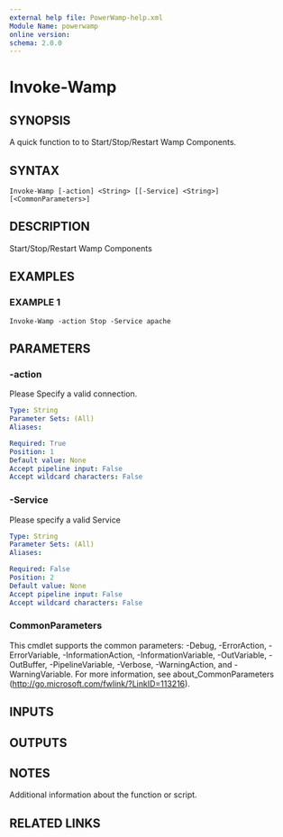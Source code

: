 ```yaml
---
external help file: PowerWamp-help.xml
Module Name: powerwamp
online version:
schema: 2.0.0
---
```


# Invoke-Wamp

## SYNOPSIS
A quick function to to Start/Stop/Restart Wamp Components.

## SYNTAX

```
Invoke-Wamp [-action] <String> [[-Service] <String>] [<CommonParameters>]
```

## DESCRIPTION
Start/Stop/Restart Wamp Components

## EXAMPLES

### EXAMPLE 1
```
Invoke-Wamp -action Stop -Service apache
```

## PARAMETERS

### -action
Please Specify a valid connection.

```yaml
Type: String
Parameter Sets: (All)
Aliases:

Required: True
Position: 1
Default value: None
Accept pipeline input: False
Accept wildcard characters: False
```

### -Service
Please specify a valid Service

```yaml
Type: String
Parameter Sets: (All)
Aliases:

Required: False
Position: 2
Default value: None
Accept pipeline input: False
Accept wildcard characters: False
```

### CommonParameters
This cmdlet supports the common parameters: -Debug, -ErrorAction, -ErrorVariable, -InformationAction, -InformationVariable, -OutVariable, -OutBuffer, -PipelineVariable, -Verbose, -WarningAction, and -WarningVariable.
For more information, see about_CommonParameters (http://go.microsoft.com/fwlink/?LinkID=113216).

## INPUTS

## OUTPUTS

## NOTES
Additional information about the function or script.

## RELATED LINKS
